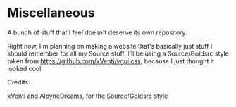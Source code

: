 # Miscellaneous
A bunch of stuff that I feel doesn't deserve its own repository.

Right now, I'm planning on making a website that's basically just stuff I should remember for all my Source stuff. I'll be using a Source/Goldsrc style taken from https://github.com/xVenti/vgui.css, because I just thought it looked cool.


Credits:

xVenti and AlpyneDreams, for the Source/Goldsrc style
